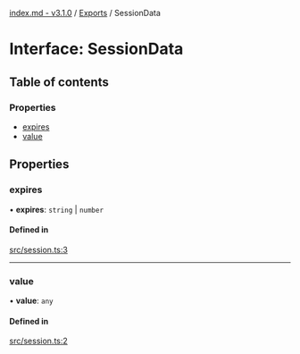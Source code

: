 [index.md - v3.1.0](../README.md) / [Exports](../modules.md) / SessionData

# Interface: SessionData

## Table of contents

### Properties

- [expires](SessionData.md#expires)
- [value](SessionData.md#value)

## Properties

### expires

• **expires**: `string` \| `number`

#### Defined in

[src/session.ts:3](https://github.com/saqqdy/js-cool/blob/a69dc09/src/session.ts#L3)

---

### value

• **value**: `any`

#### Defined in

[src/session.ts:2](https://github.com/saqqdy/js-cool/blob/a69dc09/src/session.ts#L2)
